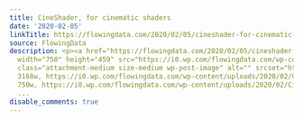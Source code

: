```yaml
---
title: CineShader, for cinematic shaders
date: '2020-02-05'
linkTitle: https://flowingdata.com/2020/02/05/cineshader-for-cinematic-shaders/
source: FlowingData
description: <p><a href="https://flowingdata.com/2020/02/05/cineshader-for-cinematic-shaders/"><img
  width="750" height="459" src="https://i0.wp.com/flowingdata.com/wp-content/uploads/2020/02/Cineshader.png?fit=750%2C459&amp;ssl=1"
  class="attachment-medium size-medium wp-post-image" alt="" srcset="https://i0.wp.com/flowingdata.com/wp-content/uploads/2020/02/Cineshader.png?w=3168&amp;ssl=1
  3168w, https://i0.wp.com/flowingdata.com/wp-content/uploads/2020/02/Cineshader.png?resize=750%2C459&amp;ssl=1
  750w, https://i0.wp.com/flowingdata.com/wp-content/uploads/2020/02/Cineshader.png?resize=1090%2C667&amp;ssl=1
  ...
disable_comments: true
---
```

<p><a href="https://flowingdata.com/2020/02/05/cineshader-for-cinematic-shaders/"><img width="750" height="459" src="https://i0.wp.com/flowingdata.com/wp-content/uploads/2020/02/Cineshader.png?fit=750%2C459&amp;ssl=1" class="attachment-medium size-medium wp-post-image" alt="" srcset="https://i0.wp.com/flowingdata.com/wp-content/uploads/2020/02/Cineshader.png?w=3168&amp;ssl=1 3168w, https://i0.wp.com/flowingdata.com/wp-content/uploads/2020/02/Cineshader.png?resize=750%2C459&amp;ssl=1 750w, https://i0.wp.com/flowingdata.com/wp-content/uploads/2020/02/Cineshader.png?resize=1090%2C667&amp;ssl=1 ...